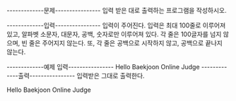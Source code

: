 -------------문제----------------
입력 받은 대로 출력하는 프로그램을 작성하시오.


-------------입력----------------
입력이 주어진다. 입력은 최대 100줄로 이루어져 있고, 알파벳 소문자, 대문자, 공백, 숫자로만 이루어져 있다. 각 줄은 100글자를 넘지 않으며, 빈 줄은 주어지지 않는다. 
또, 각 줄은 공백으로 시작하지 않고, 공백으로 끝나지 않는다.

-------------예제 입력----------------
Hello
Baekjoon
Online Judge
-------------출력----------------
입력받은 그대로 출력한다.

Hello
Baekjoon
Online Judge
